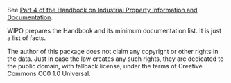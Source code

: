 See [Part 4 of the Handbook on Industrial Property Information and Documentation](http://www.wipo.int/standards/en/part_04.html).

WIPO prepares the Handbook and its minimum documentation list.  It is just a list of facts.

The author of this package does not claim any copyright or other rights in the data.  Just in case the law creates any such rights, they are dedicated to the public domain, with fallback license, under the terms of Creative Commons CC0 1.0 Universal.

